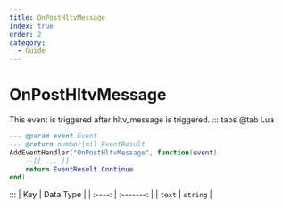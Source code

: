 ```yaml
---
title: OnPostHltvMessage
index: true
order: 2
category:
  - Guide
---
```


# OnPostHltvMessage
This event is triggered after hltv_message is triggered.
::: tabs
@tab Lua
```lua
--- @param event Event
--- @return number|nil EventResult
AddEventHandler("OnPostHltvMessage", function(event)
    --[[ ... ]]
    return EventResult.Continue
end)
```

:::
|   Key  | Data Type |
| :----: | :-------: |
| `text` |  `string` |